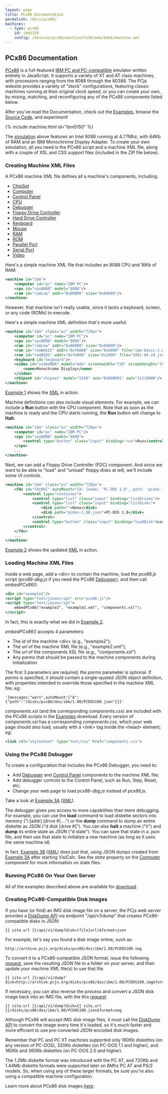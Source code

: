 ```yaml
---
layout: page
title: PCx86 Documentation
permalink: /docs/pcx86/
machines:
  - type: pcx86
    id: ibm5150
    config: /devices/pcx86/machine/5150/mda/64kb/machine.xml
---
```


PCx86 Documentation
---

[PCx86](/docs/about/pcx86/) is a full-featured [IBM PC and PC-compatible](/devices/pcx86/machine/) emulator written
entirely in JavaScript.  It supports a variety of XT and AT class machines, with processors ranging from the 8088
through the 80386.  The PCjs website provides a variety of "stock" configurations, featuring classic machines running
at their original clock speed, or you can create your own, by mixing, matching, and reconfiguring any of the PCx86
components listed below.

After you've read the Documentation, check out the [Examples](examples/), browse the [Source Code](/modules/pcx86/),
and experiment!

{% include machine.html id="ibm5150" %}

The [simulation](/devices/pcx86/machine/5150/mda/64kb/) above features an Intel 8088 running at 4.77Mhz,
with 64Kb of RAM and an IBM Monochrome Display Adapter.  To create your own simulation, all you need is the PCx86
script and a machine XML file, along with a couple of XSL and CSS support files (included in the ZIP file below).

### Creating Machine XML Files

A PCx86 machine XML file defines all a machine's components, including:

* [ChipSet](chipset/)
* [Computer](computer/)
* [Control Panel](panel/)
* [CPU](cpu/)
* [Debugger](debugger/)
* [Floppy Drive Controller](fdc/)
* [Hard Drive Controller](hdc/)
* [Keyboard](keyboard/)
* [Mouse](mouse/)
* [RAM](ram/)
* [ROM](rom/)
* [Parallel Port](parallel/)
* [Serial Port](serial/)
* [Video](video/)

Here's a simple machine XML file that includes an 8088 CPU and 16Kb of RAM:

```xml
<machine id="ibm">
    <computer id="pc" name="IBM PC"/>
    <cpu id="cpu8088" model="8088"/>
    <ram id="ramLow" addr="0x00000" size="0x04000"/>
</machine>
```

However, that machine isn't really usable, since it lacks a keyboard, screen, or any code (ROMs) to execute.

Here's a simple machine XML definition that's more useful:

```xml
<machine id="ibm" class="pc" width="720px">
    <computer id="pc" name="IBM PC"/>
    <cpu id="cpu8088" model="8088"/>
    <ram id="ramLow" addr="0x00000" size="0x04000"/>
    <rom id="romBASIC" addr="0xf6000" size="0x8000" file="ibm-basic-1.00.json"/>
    <rom id="romBIOS" addr="0xfe000" size="0x2000" file="1981-04-24.json"/>
    <keyboard id="keyboard"/>
    <video id="videoMDA" model="mda" screenwidth="720" screenheight="350" charset="ibm-mda-cga.json">
        <name>Monochrome Display</name>
    </video>
    <chipset id="chipset" model="5150" sw1="01000001" sw2="11110000"/>
</machine>
```

[Example 1](examples/example1.html) shows the [XML](examples/example1.xml) in action.

Machine definitions can also include visual elements.  For example, we can include a **Run** button with the CPU component.
Note that as soon as the machine is ready and the CPU starts running, the **Run** button will change to **Halt**.

```xml
<machine id="ibm" class="pc" width="720px">
    <computer id="pc" name="IBM PC"/>
    <cpu id="cpu8088" model="8088">
        <control type="button" class="input" binding="run">Run</control>
    </cpu>
    ...
</machine>
```

Next, we can add a Floppy Drive Controller (FDC) component.  And since we want to be able to "load" and "unload" floppy
disks at will, we'll include some UI controls.

```xml
<machine id="ibm" class="pc" width="720px">
    <fdc id="fdcNEC" autoMount="{A: {name: 'PC-DOS 1.0', path: 'pcdos-1.00.json'}}">
        <control type="container">
            <control type="list" class="input" binding="listDrives"/>
            <control type="list" class="input" binding="listDisks">
                <disk path="">None</disk>
                <disk path="pcdos-1.00.json">PC-DOS 1.0</disk>
            </control>
            <control type="button" class="input" binding="loadDisk">Load</control>
        </control>
    </fdc>
    ...
</machine>
```

[Example 2](examples/example2.html) shows the updated [XML](examples/example2.xml) in action.

### Loading Machine XML Files

Inside a web page, add a &lt;div&gt; to contain the machine, load the *pcx86.js* script
(*pcx86-dbg.js* if you need the PCx86 [Debugger](debugger/)), and then call *embedPCx86()*:

```xml
<div id="example2"/>
<script type="text/javascript" src="pcx86.js"/>
<script type="text/javascript">
    embedPCx86("example2", "example2.xml", "components.xsl");
</script>
```

In fact, this is exactly what we did in [Example 2](examples/example2.html).

*embedPCx86()* accepts 4 parameters:

- The *id* of the machine &lt;div&gt; (e.g., "example2");
- The *url* of the machine XML file (e.g., "example2.xml");
- The *url* of the components XSL file (e.g., "components.xsl")
- Any *parms* that should be passed to the machine components during initialization

The first 3 parameters are required; the *parms* parameter is optional.  If *parms* is specified, it should
contain a single-quoted JSON object definition, with properties intended to override those specified in the
machine XML file; eg:

	'{messages:"warn",autoMount:{"A":{"path":"/disks/pcx86/dos/ibm/1.00/PCDOS100.json"}}}'

*components.xsl* (and the corresponding *components.css*) are included with the PCx86 scripts in the
[Examples](#running-pcx86-on-your-own-server) download.  Every version of *components.xsl* has a corresponding
*components.css*, which your web page should also load, usually with a &lt;link&gt; tag inside the &lt;head&gt;
element; eg:

```xml
<link rel="stylesheet" type="text/css" href="components.css">
```

### Using the PCx86 Debugger

To create a configuration that includes the PCx86 Debugger, you need to:

- Add [Debugger](debugger/) and [Control Panel](panel/) components to the machine XML file;
- Add debugger controls to the Control Panel, such as Run, Step, Reset, etc;
- Change your web page to load *pcx86-dbg.js* instead of *pcx86.js*.

Take a look at [Example 3A](examples/example3a.html) ([XML](examples/example3a.xml)).

The debugger gives you access to more capabilities than mere debugging. For example, you can use the **load**
command to load diskette sectors into memory ("l [addr] [drive #] ...") or the **dump** command to dump an entire
diskette as JSON ("d disk [drive #]").  You can also **halt** a machine ("h") and **dump** its entire state as JSON
("d state"). You can save that state in a .json file, and then use that state to initialize a new machine (as long as
it uses the same machine *id*).

In fact, [Example 3B](examples/example3b.html) ([XML](examples/example3b.xml))
does just that, using JSON dumps created from [Example 3A](examples/example3a.html) after starting VisiCalc.
See the *state* property on the [Computer](computer/) component for more information on state files.

### Running PCx86 On Your Own Server
			
All of the examples described above are available for [download](examples/).

### Creating PCx86-Compatible Disk Images

If you have (or find) an IMG disk image file on a server, the PCjs web server provides a
[DiskDump API](/api/v1/dump) via endpoint "/api/v1/dump" that creates PCx86-compatible disks in JSON:
	
	{{ site.url }}/api/v1/dump?disk=(file|url)&format=json

For example, let's say you found a disk image online, such as:

	http://archive.pcjs.org/disks/pcx86/dos/ibm/1.00/PCDOS100.img

To convert it to a PCx86-compatible JSON format, issue the following
[request](/api/v1/dump?disk=http://archive.pcjs.org/disks/pcx86/dos/ibm/1.00/PCDOS100.img&format=json),
save the resulting JSON file to a folder on your server, and then update your machine XML file(s) to use that file.

	{{ site.url }}/api/v1/dump?disk=http://archive.pcjs.org/disks/pcx86/dos/ibm/1.00/PCDOS100.img&format=json

If necessary, you can also reverse the process and convert a JSON disk image back into an IMG file, with the
this [request](/api/v1/dump?disk=http://www.pcjs.org/disks/pcx86/dos/ibm/1.00/PCDOS100.json&format=img):

	{{ site.url }}/api/v1/dump?disk={{ site.url }}/disks/pcx86/dos/ibm/1.00/PCDOS100.json&format=img

Although PCx86 will accept IMG disk image files, it must call the [DiskDump API](/api/v1/dump) to convert the image
every time it's loaded, so it's *much* faster and more efficient to use pre-converted JSON-encoded disk images.

Remember that PC and PC XT machines supported only 160Kb diskettes (on any version of PC-DOS),
320Kb diskettes (on PC-DOS 1.1 and higher), and 180Kb and 360Kb diskettes (on PC-DOS 2.0 and higher).

The 1.2Mb diskette format was introduced with the PC AT, and 720Kb and 1.44Mb diskette formats were
supported later on 8Mhz PC AT and PS/2 models.  So, when using any of these larger formats, be sure you're
also using a compatible machine configuration.

Learn more about PCx86 disk images [here](/disks/).
